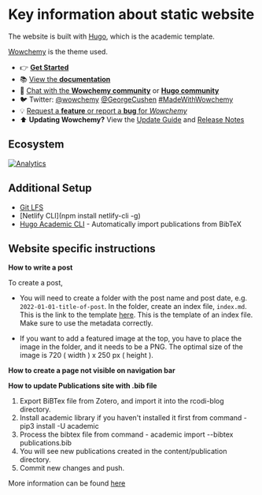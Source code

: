 # Key information about static website
The website is built with [Hugo](https://github.com/gohugoio/hugo), which is the academic template. 

[Wowchemy](https://wowchemy.com/) is the theme used. 

- 👉 [**Get Started**](https://wowchemy.com/templates/)
- 📚 [View the **documentation**](https://wowchemy.com/docs/)
- 💬 [Chat with the **Wowchemy community**](https://discord.gg/z8wNYzb) or [**Hugo community**](https://discourse.gohugo.io)
- 🐦 Twitter: [@wowchemy](https://twitter.com/wowchemy) [@GeorgeCushen](https://twitter.com/GeorgeCushen) [#MadeWithWowchemy](https://twitter.com/search?q=(%23MadeWithWowchemy%20OR%20%23MadeWithAcademic)&src=typed_query)
- 💡 [Request a **feature** or report a **bug** for _Wowchemy_](https://github.com/wowchemy/wowchemy-hugo-modules/issues)
- ⬆️ **Updating Wowchemy?** View the [Update Guide](https://wowchemy.com/docs/guide/update/) and [Release Notes](https://wowchemy.com/updates/)

## Ecosystem

[![Analytics](https://ga-beacon.appspot.com/UA-78646709-2/starter-academic/readme?pixel)](https://github.com/igrigorik/ga-beacon)

## Additional Setup

- [Git LFS](https://packagecloud.io/github/git-lfs/install#bash-deb)
- [Netlify CLI](npm install netlify-cli -g)
- [Hugo Academic CLI](https://github.com/wowchemy/hugo-academic-cli) - Automatically import publications from BibTeX

## Website specific instructions

**How to write a post**

To create a post, 

* You will need to create a folder with the post name and post date, e.g. `2022-01-01-title-of-post`. In the folder, create an index file, `index.md`. This is the link to the template [here](https://github.com/RCODI/rcodi-blog/blob/master/content/post/README.md). This is the template of an index file. Make sure to use the metadata correctly. 

* If you want to add a featured image at the top, you have to place the image in the folder, and it needs to be a PNG. The optimal size of the image is 720 ( width ) x 250 px ( height ). 

**How to create a page not visible on navigation bar**

**How to update Publications site with .bib file**

1. Export BiBTex file from Zotero, and import it into the rcodi-blog directory.
2. Install academic library if you haven't installed it first from command - pip3 install -U academic
3. Process the bibtex file from command - academic import --bibtex publications.bib
4. You will see new publications created in the content/publication directory.
5. Commit new changes and push.

More information can be found [here](https://wowchemy.com/docs/content/publications/)
